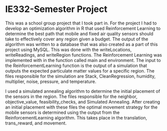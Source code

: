 # IE332-Semester Project
   This was a school group project that I took part in. For the project I had to develop an optimization algorithm in R that used 
Reinforcement Learning to determine the best path that mobile and fixed air quality sensors should take to effectively cover
any region given a budget. The output of the algorithm was written to a database that was also created as a part of this project using
MySQL. This was done with the writeLocations, writeReadings, and writeRegion functions. The Reinforcement Learning was implemented with
in the function called main and environment. The input to the ReinforcementLearning function is the output of a simulation that outputs
the expected particulate matter values for a specific region. The files responsible for the simulation are Stack, CleanRegression,
humidity, multiplier, noise, pressure, and temperature. 

  I used a simulated annealing algorithm to determine the initial placement of the sensors in the region. The files responsible for the
neighbor, objective_value, feasibility_checks, and Simulated Annealing. After creating an initial placement with these files the optimal
movement strategy for the mobile sensors is determined using the output from the ReinforcementLearning algorithm. This takes place in the
translation, trans_reward, and movement.  

  
